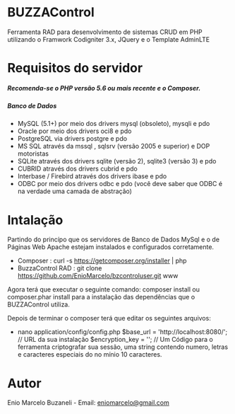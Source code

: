 # BUZZAControl
Ferramenta RAD para desenvolvimento de sistemas CRUD em PHP utilizando o Framwork Codigniter 3.x, JQuery e o Template AdminLTE

# Requisitos do servidor
##### Recomenda-se o PHP versão 5.6 ou mais recente e o Composer.

##### Banco de Dados
- MySQL (5.1+) por meio dos drivers mysql (obsoleto), mysqli e pdo
- Oracle por meio dos drivers oci8 e pdo
- PostgreSQL via drivers postgre e pdo
- MS SQL através da mssql , sqlsrv (versão 2005 e superior) e DOP motoristas
- SQLite através dos drivers sqlite (versão 2), sqlite3 (versão 3) e pdo
- CUBRID através dos drivers cubrid e pdo
- Interbase / Firebird através dos drivers ibase e pdo
- ODBC por meio dos drivers odbc e pdo (você deve saber que ODBC é na verdade uma camada de abstração)

# Intalação

Partindo do princípo que os servidores de Banco de Dados MySql e o de Páginas Web Apache estejam instalados e configurados corretamente.

- Composer : curl -s https://getcomposer.org/installer | php
- BuzzaControl RAD : git clone https://github.com/EnioMarcelo/bzcontroluser.git www

Agora terá que executar o seguinte comando: composer install ou composer.phar install para a instalação das dependências que o BUZZAControl utiliza.

Depois de terminar o composer terá que editar os seguintes arquivos:

- nano application/config/config.php 
  $base_url = 'http://localhost:8080/'; // URL da sua instalação
  $encryption_key = ''; // Um Código para o ferramenta criptografar sua sessão, uma string contendo numero, letras e caracteres especiais do no mínio 10 caracteres.



# Autor
Enio Marcelo Buzaneli - Email: eniomarcelo@gmail.com
